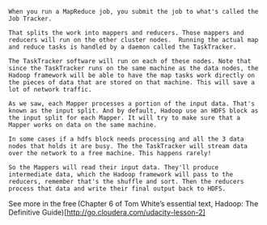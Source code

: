     When you run a MapReduce job, you submit the job to what's called the Job Tracker.  

    That splits the work into mappers and reducers. Those mappers and reducers will run on the other cluster nodes.  Running the actual map and reduce tasks is handled by a daemon called the TaskTracker.  

    The TaskTracker software will run on each of these nodes. Note that since the TaskTracker runs on the same machine as the data nodes, the Hadoop framework will be able to have the map tasks work directly on the pieces of data that are stored on that machine. This will save a lot of network traffic.  

    As we saw, each Mapper processes a portion of the input data. That's known as the input split. And by default, Hadoop use an HDFS block as the input split for each Mapper. It will try to make sure that a Mapper works on data on the same machine.  

    In some cases if a hdfs block needs processing and all the 3 data nodes that holds it are busy. The the TaskTracker will stream data over the network to a free machine. This happens rarely! 

    So the Mappers will read their input data. They'll produce intermediate data, which the Hadoop framework will pass to the reducers, remember that's the shuffle and sort. Then the reducers process that data and write their final output back to HDFS. 

 

 

 

 

 

 

See more in the free (Chapter 6 of Tom White’s essential text, Hadoop: The Definitive Guide)[http://go.cloudera.com/udacity-lesson-2]